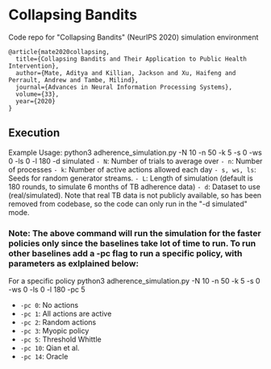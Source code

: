 # Collapsing Bandits
Code repo for "Collapsing Bandits" (NeurIPS 2020) simulation environment
```
@article{mate2020collapsing,
  title={Collapsing Bandits and Their Application to Public Health Intervention},
  author={Mate, Aditya and Killian, Jackson and Xu, Haifeng and Perrault, Andrew and Tambe, Milind},
  journal={Advances in Neural Information Processing Systems},
  volume={33},
  year={2020}
}
```
## Execution
Example Usage: python3 adherence_simulation.py -N 10 -n 50 -k 5 -s 0 -ws 0 -ls 0 -l 180 -d simulated
`- N`: Number of trials to average over
`- n`: Number of processes 
`- k`: Number of active actions allowed each day
`- s, ws, ls`: Seeds for random generator streams.
`- L`: Length of simulation (default is 180 rounds, to simulate 6 months of TB adherence data)
`- d`: Dataset to use (real/simulated). Note that real TB data is not publicly available, so has been removed from codebase, so the code can only run in the "-d simulated" mode.
 
### Note: The above command will run the simulation for the faster policies only since the baselines take lot of time to run. To run other baselines add a -pc flag to run a specific policy, with parameters as exlplained below: 

For a specific policy python3 adherence_simulation.py -N 10 -n 50 -k 5 -s 0 -ws 0 -ls 0 -l 180 -pc 5 
- `-pc 0`: No actions 
- `-pc 1`: All actions are active
- `-pc 2`: Random actions
- `-pc 3`: Myopic policy 
- `-pc 5`: Threshold Whittle
- `-pc 10`: Qian et al.
- `-pc 14`: Oracle 

